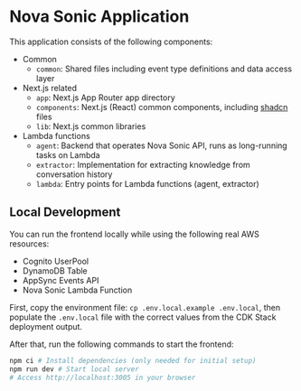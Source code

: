 # Nova Sonic Application

This application consists of the following components:

* Common
    * `common`: Shared files including event type definitions and data access layer
* Next.js related
    * `app`: Next.js App Router app directory
    * `components`: Next.js (React) common components, including [shadcn](https://ui.shadcn.com/) files
    * `lib`: Next.js common libraries
* Lambda functions
    * `agent`: Backend that operates Nova Sonic API, runs as long-running tasks on Lambda
    * `extractor`: Implementation for extracting knowledge from conversation history
    * `lambda`: Entry points for Lambda functions (agent, extractor)

## Local Development

You can run the frontend locally while using the following real AWS resources:

* Cognito UserPool
* DynamoDB Table
* AppSync Events API
* Nova Sonic Lambda Function

First, copy the environment file: `cp .env.local.example .env.local`, then populate the `.env.local` file with the correct values from the CDK Stack deployment output.

After that, run the following commands to start the frontend:

```sh
npm ci # Install dependencies (only needed for initial setup)
npm run dev # Start local server
# Access http://localhost:3005 in your browser
```
